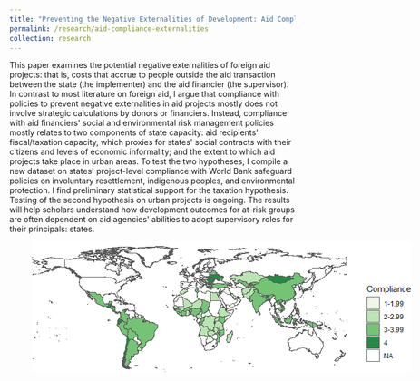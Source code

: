 ```yaml
---
title: "Preventing the Negative Externalities of Development: Aid Compliance, State Capacity, and At-Risk Groups"
permalink: /research/aid-compliance-externalities
collection: research
---
```


This paper examines the potential negative externalities of foreign aid projects: that is, costs that accrue to people outside the aid transaction between the state (the implementer) and the aid financier (the supervisor). In contrast to most literature on foreign aid, I argue that compliance with policies to prevent negative externalities in aid projects mostly does not involve strategic calculations by donors or financiers. Instead, compliance with aid financiers' social and environmental risk management policies mostly relates to two components of state capacity: aid recipients' fiscal/taxation capacity, which proxies for states' social contracts with their citizens and levels of economic informality; and the extent to which aid projects take place in urban areas. To test the two hypotheses, I compile a new dataset on states' project-level compliance with World Bank safeguard policies on involuntary resettlement, indigenous peoples, and environmental protection. I find preliminary statistical support for the taxation hypothesis. Testing of the second hypothesis on urban projects is ongoing. The results will help scholars understand how development outcomes for at-risk groups are often dependent on aid agencies' abilities to adopt supervisory roles for their principals: states.

<figure style="width: 769px; height: 300px"  class="align-center">
  <img src="/images/safeguards_map.png" alt="" />
</figure>